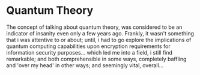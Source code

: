 # Quantum Theory

The concept of talking about quantum theory, was considered to be an indicator of insanity even only a few years ago.  Frankly, it wasn't something that i was attentive to or about; until, i had to go explore the implications of quantum computing capabilities upon encryption requirements for information security purposes...  which led me into a field, i still find remarkable; and both comprehensible in some ways, completely baffling and 'over my head' in other ways; and seemingly vital, overall...

